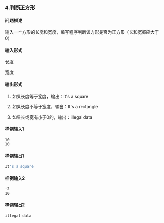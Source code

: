 ### 4.判断正方形

#### 问题描述

输入一个方形的长度和宽度，编写程序判断该方形是否为正方形（长和宽都应大于0）

#### 输入形式

长度

宽度

#### 输出形式

1. 如果长度等于宽度，输出：It's a square

2. 如果长度不等于宽度，输出：It's a rectangle

3. 如果长或宽有小于0的，输出：illegal data

#### 样例输入1

```bash
10
10
```

#### 样例输出1

```bash
It's a square
```

#### 样例输入2

```bash
-2
10
```

#### 样例输出2

```bash
illegal data
```

